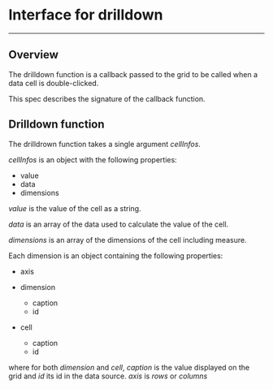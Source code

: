 # Interface for drilldown
---

## Overview

The drilldown function is a callback passed to the grid to be called when a data cell is double-clicked.

This spec describes the signature of the callback function.

## Drilldown function

The drilldrown function takes a single argument *cellInfos*.

*cellInfos* is an object with the following properties:

- value
- data
- dimensions


*value* is the value of the cell as a string.

*data* is an array of the data used to calculate the value of the cell.

*dimensions* is an array of the dimensions of the cell including measure.

Each dimension is an object containing the following properties:

- axis

- dimension

  - caption
  - id


- cell

  - caption
  - id

where for both *dimension* and *cell*, *caption* is the value displayed on the grid and *id* its id in the data source. *axis* is *rows* or *columns*


